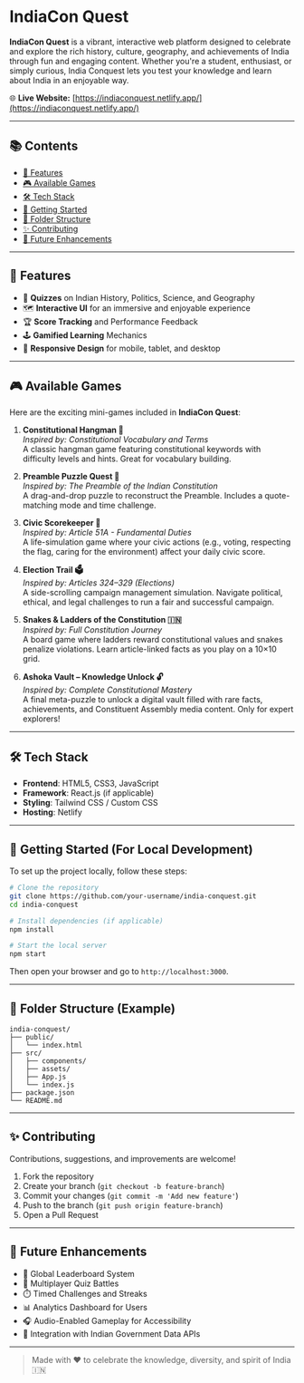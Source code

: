 # IndiaCon Quest

**IndiaCon Quest** is a vibrant, interactive web platform designed to celebrate and explore the rich history, culture, geography, and achievements of India through fun and engaging content. Whether you're a student, enthusiast, or simply curious, India Conquest lets you test your knowledge and learn about India in an enjoyable way.

🌐 **Live Website:** [https://indiaconquest.netlify.app/](https://indiaconquest.netlify.app/)

---

## 📚 Contents

- [🎯 Features](#-features)
- [🎮 Available Games](#-available-games)
- [🛠️ Tech Stack](#️-tech-stack)
- [🚀 Getting Started](#-getting-started-for-local-development)
- [📁 Folder Structure](#-folder-structure-example)
- [✨ Contributing](#-contributing)
- [🧠 Future Enhancements](#-future-enhancements)

---

## 🎯 Features

- 🧠 **Quizzes** on Indian History, Politics, Science, and Geography
- 🗺️ **Interactive UI** for an immersive and enjoyable experience
- 🏆 **Score Tracking** and Performance Feedback
- 🕹️ **Gamified Learning** Mechanics
- 📱 **Responsive Design** for mobile, tablet, and desktop

---

## 🎮 Available Games

Here are the exciting mini-games included in **IndiaCon Quest**:

1. **Constitutional Hangman 🎯**  
   _Inspired by: Constitutional Vocabulary and Terms_  
   A classic hangman game featuring constitutional keywords with difficulty levels and hints. Great for vocabulary building.

2. **Preamble Puzzle Quest 🧩**  
   _Inspired by: The Preamble of the Indian Constitution_  
   A drag-and-drop puzzle to reconstruct the Preamble. Includes a quote-matching mode and time challenge.

3. **Civic Scorekeeper 👥**  
   _Inspired by: Article 51A - Fundamental Duties_  
   A life-simulation game where your civic actions (e.g., voting, respecting the flag, caring for the environment) affect your daily civic score.

4. **Election Trail 🗳️**  
   _Inspired by: Articles 324–329 (Elections)_  
   A side-scrolling campaign management simulation. Navigate political, ethical, and legal challenges to run a fair and successful campaign.

5. **Snakes & Ladders of the Constitution 🇮🇳**  
   _Inspired by: Full Constitution Journey_  
   A board game where ladders reward constitutional values and snakes penalize violations. Learn article-linked facts as you play on a 10×10 grid.

6. **Ashoka Vault – Knowledge Unlock 🔓**  
   _Inspired by: Complete Constitutional Mastery_  
   A final meta-puzzle to unlock a digital vault filled with rare facts, achievements, and Constituent Assembly media content. Only for expert explorers!

---

## 🛠️ Tech Stack

- **Frontend**: HTML5, CSS3, JavaScript
- **Framework**: React.js (if applicable)
- **Styling**: Tailwind CSS / Custom CSS
- **Hosting**: Netlify

---

## 🚀 Getting Started (For Local Development)

To set up the project locally, follow these steps:

```bash
# Clone the repository
git clone https://github.com/your-username/india-conquest.git
cd india-conquest

# Install dependencies (if applicable)
npm install

# Start the local server
npm start
````

Then open your browser and go to `http://localhost:3000`.

---

## 📁 Folder Structure (Example)

```
india-conquest/
├── public/
│   └── index.html
├── src/
│   ├── components/
│   ├── assets/
│   ├── App.js
│   └── index.js
├── package.json
└── README.md
```

---

## ✨ Contributing

Contributions, suggestions, and improvements are welcome!

1. Fork the repository
2. Create your branch (`git checkout -b feature-branch`)
3. Commit your changes (`git commit -m 'Add new feature'`)
4. Push to the branch (`git push origin feature-branch`)
5. Open a Pull Request

---

## 🧠 Future Enhancements

* 🔢 Global Leaderboard System
* 👥 Multiplayer Quiz Battles
* ⏱️ Timed Challenges and Streaks
* 📊 Analytics Dashboard for Users
* 🎧 Audio-Enabled Gameplay for Accessibility
* 🔗 Integration with Indian Government Data APIs

---

> Made with ❤️ to celebrate the knowledge, diversity, and spirit of India 🇮🇳

```
